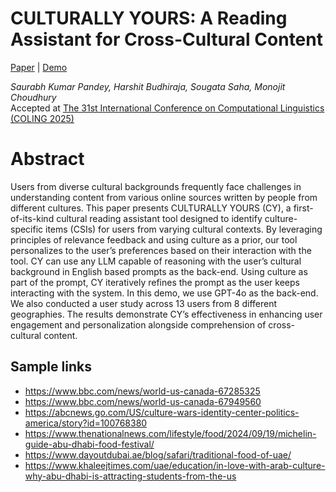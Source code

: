 # CULTURALLY YOURS: A Reading Assistant for Cross-Cultural Content
[Paper](https://aclanthology.org/2025.coling-demos.21/) | [Demo](https://www.youtube.com/watch?v=OVbnilgHaCU)

*Saurabh Kumar Pandey, Harshit Budhiraja, Sougata Saha, Monojit Choudhury*\
Accepted at [The 31st International Conference on Computational Linguistics (COLING 2025)](https://coling2025.org/)

# Abstract
Users from diverse cultural backgrounds frequently
face challenges in understanding content
from various online sources written by people
from different cultures. This paper presents
CULTURALLY YOURS (CY), a first-of-its-kind
cultural reading assistant tool designed to identify
culture-specific items (CSIs) for users from
varying cultural contexts. By leveraging principles
of relevance feedback and using culture as
a prior, our tool personalizes to the user’s preferences
based on their interaction with the tool.
CY can use any LLM capable of reasoning
with the user’s cultural background in English based
prompts as the back-end. Using culture
as part of the prompt, CY iteratively refines
the prompt as the user keeps interacting with
the system. In this demo, we use GPT-4o as
the back-end. We also conducted a user study
across 13 users from 8 different geographies.
The results demonstrate CY’s effectiveness in
enhancing user engagement and personalization
alongside comprehension of cross-cultural
content.


## Sample links
- https://www.bbc.com/news/world-us-canada-67285325
- https://www.bbc.com/news/world-us-canada-67949560
- https://abcnews.go.com/US/culture-wars-identity-center-politics-america/story?id=100768380
- https://www.thenationalnews.com/lifestyle/food/2024/09/19/michelin-guide-abu-dhabi-food-festival/
- https://www.dayoutdubai.ae/blog/safari/traditional-food-of-uae/
- https://www.khaleejtimes.com/uae/education/in-love-with-arab-culture-why-abu-dhabi-is-attracting-students-from-the-us
